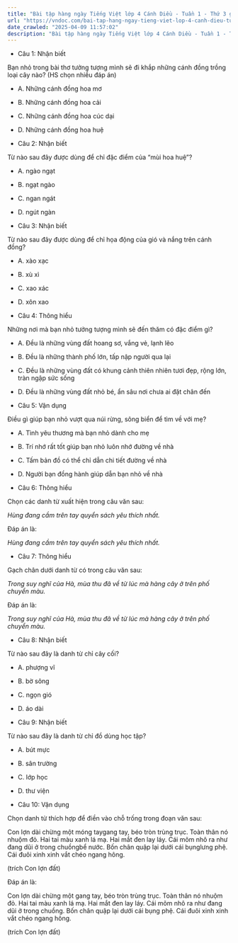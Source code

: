 ```yaml
---
title: "Bài tập hàng ngày Tiếng Việt lớp 4 Cánh Diều - Tuần 1 - Thứ 3 gồm các câu hỏi tổng hợp nội dung Đọc hiểu văn bản và Luyện từ và câu được học ở Tuần 1 trong chương trình Tiếng Việt lớp 4 Tập 1 Cánh Diều."
url: "https://vndoc.com/bai-tap-hang-ngay-tieng-viet-lop-4-canh-dieu-tuan-1-thu-3-326884"
date_crawled: "2025-04-09 11:57:02"
description: "Bài tập hàng ngày Tiếng Việt lớp 4 Cánh Diều - Tuần 1 - Thứ 3 gồm các câu hỏi tổng hợp nội dung Đọc hiểu văn bản và Luyện từ và câu được học ở Tuần 1 trong chương trình Tiếng Việt lớp 4 Tập 1 Cánh Diều."
---
```


* Câu 1:  Nhận biết

Bạn nhỏ trong bài thơ tưởng tượng mình sẽ đi khắp những cánh đồng trồng loại cây nào? (HS chọn nhiều đáp án)

  * A. Những cánh đồng hoa mơ 
  * B. Những cánh đồng hoa cải 
  * C. Những cánh đồng hoa cúc dại 
  * D. Những cánh đồng hoa huệ 



* Câu 2:  Nhận biết

Từ nào sau đây được dùng để chỉ đặc điểm của “mùi hoa huệ”?

  * A. ngào ngạt 
  * B. ngạt ngào 
  * C. ngan ngát 
  * D. ngút ngàn 



* Câu 3:  Nhận biết

Từ nào sau đây được dùng để chỉ họa động của gió và nắng trên cánh đồng?

  * A. xào xạc 
  * B. xù xì 
  * C. xao xác 
  * D. xôn xao 



* Câu 4:  Thông hiểu

Những nơi mà bạn nhỏ tưởng tượng mình sẽ đến thăm có đặc điểm gì?

  * A. Đều là những vùng đất hoang sơ, vắng vẻ, lạnh lẽo 
  * B. Đều là những thành phố lớn, tấp nập người qua lại 
  * C. Đều là những vùng đất có khung cảnh thiên nhiên tươi đẹp, rộng lớn, tràn ngập sức sống 
  * D. Đều là những vùng đất nhỏ bé, ẩn sâu nơi chưa ai đặt chân đến 



* Câu 5:  Vận dụng

Điều gì giúp bạn nhỏ vượt qua núi rừng, sông biển để tìm về với mẹ?

  * A. Tình yêu thương mà bạn nhỏ dành cho mẹ 
  * B. Trí nhớ rất tốt giúp bạn nhỏ luôn nhớ đường về nhà 
  * C. Tấm bản đồ có thể chỉ dẫn chi tiết đường về nhà 
  * D. Người bạn đồng hành giúp dẫn bạn nhỏ về nhà 



* Câu 6:  Thông hiểu

Chọn các danh từ xuất hiện trong câu văn sau:

_Hùng đang cầm trên tay quyển sách yêu thích nhất._

Đáp án là:

_Hùng đang cầm trên tay quyển sách yêu thích nhất._

* Câu 7:  Thông hiểu

Gạch chân dưới danh từ có trong câu văn sau:

_Trong suy nghĩ của Hà, mùa thu đã về từ lúc mà hàng cây ở trên phố chuyển màu._

Đáp án là:

_Trong suy nghĩ của Hà, mùa thu đã về từ lúc mà hàng cây ở trên phố chuyển màu._

* Câu 8:  Nhận biết

Từ nào sau đây là danh từ chỉ cây cối?

  * A. phượng vĩ 
  * B. bờ sông 
  * C. ngọn gió 
  * D. áo dài 



* Câu 9:  Nhận biết

Từ nào sau đây là danh từ chỉ đồ dùng học tập?

  * A. bút mực 
  * B. sân trường 
  * C. lớp học 
  * D. thư viện 



* Câu 10:  Vận dụng

Chọn danh từ thích hợp để điền vào chỗ trống trong đoạn văn sau:

Con lợn dài chừng một móng taygang tay, béo tròn trùng trục. Toàn thân nó nhuộm đỏ. Hai tai màu xanh lá mạ. Hai mắt đen lay láy. Cái mõm nhô ra như đang dũi ở trong chuồngbể nước. Bốn chân quập lại dưới cái bụnglưng phệ. Cái đuôi xinh xinh vắt chéo ngang hông.

(trích Con lợn đất)

Đáp án là:

Con lợn dài chừng một gang tay, béo tròn trùng trục. Toàn thân nó nhuộm đỏ. Hai tai màu xanh lá mạ. Hai mắt đen lay láy. Cái mõm nhô ra như đang dũi ở trong chuồng. Bốn chân quập lại dưới cái bụng phệ. Cái đuôi xinh xinh vắt chéo ngang hông.

(trích Con lợn đất)
